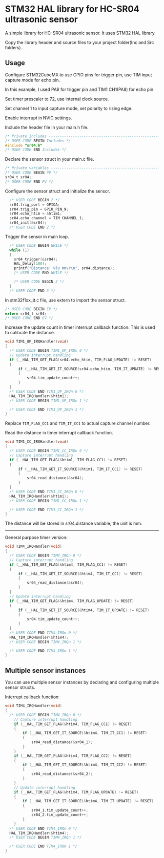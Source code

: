 # STM32 HAL library for HC-SR04 ultrasonic sensor

A simple library for HC-SR04 ultrasonic sensor. It uses STM32 HAL library.

Copy the library header and source files to your project folder(Inc and Src folders).

## Usage

Configure STM32CubeMX to use GPIO pins for trigger pin, use TIM input capture mode for echo pin.

In this example, I used PA9 for trigger pin and TIM1 CH1(PA8) for echo pin.

Set timer prescaler to 72, use internal clock source.

Set channel 1 to input capture mode, set polarity to rising edge.

Enable interrupt in NVIC settings.

Include the header file in your main.h file.
    
```c
/* Private includes ----------------------------------------------------------*/
/* USER CODE BEGIN Includes */
#include "sr04.h"
/* USER CODE END Includes */
```

Declare the sensor struct in your main.c file.

```c
/* Private variables ---------------------------------------------------------*/
/* USER CODE BEGIN PV */
sr04_t sr04;
/* USER CODE END PV */
```

Configure the sensor struct and initialize the sensor.

```c
  /* USER CODE BEGIN 2 */
  sr04.trig_port = GPIOA;
  sr04.trig_pin = GPIO_PIN_9;
  sr04.echo_htim = &htim1;
  sr04.echo_channel = TIM_CHANNEL_1;
  sr04_init(&sr04);
  /* USER CODE END 2 */
```

Trigger the sensor in main loop.

```c
  /* USER CODE BEGIN WHILE */
  while (1)
  {
    sr04_trigger(&sr04);
    HAL_Delay(100);
    printf("Distance: %lu mm\r\n", sr04.distance);
    /* USER CODE END WHILE */

    /* USER CODE BEGIN 3 */
  }
  /* USER CODE END 3 */
```

In stm32f1xx_it.c file, use extern to import the sensor struct.
```c
/* USER CODE BEGIN EV */
extern sr04_t sr04;
/* USER CODE END EV */
```

Increase the update count in timer interrupt callback function. This is used to calibrate the distance.

```c
void TIM1_UP_IRQHandler(void)
{
  /* USER CODE BEGIN TIM1_UP_IRQn 0 */
  // Update interrupt handling
  if (__HAL_TIM_GET_FLAG(sr04.echo_htim, TIM_FLAG_UPDATE) != RESET)
  {
      if (__HAL_TIM_GET_IT_SOURCE(sr04.echo_htim, TIM_IT_UPDATE) != RESET)
      {
          sr04.tim_update_count++;
      }
  }
  /* USER CODE END TIM1_UP_IRQn 0 */
  HAL_TIM_IRQHandler(&htim1);
  /* USER CODE BEGIN TIM1_UP_IRQn 1 */

  /* USER CODE END TIM1_UP_IRQn 1 */
}
```

Replace ```TIM_FLAG_CC1``` and ```TIM_IT_CC1``` to actual capture channel number.

Read the distance in timer interrupt callback function.

```c
void TIM1_CC_IRQHandler(void)
{
  /* USER CODE BEGIN TIM1_CC_IRQn 0 */
  // Capture interrupt handling
  if (__HAL_TIM_GET_FLAG(&htim1, TIM_FLAG_CC1) != RESET)
  {
      if (__HAL_TIM_GET_IT_SOURCE(&htim1, TIM_IT_CC1) != RESET)
      {
          sr04_read_distance(&sr04);
      }
  }
  /* USER CODE END TIM1_CC_IRQn 0 */
  HAL_TIM_IRQHandler(&htim1);
  /* USER CODE BEGIN TIM1_CC_IRQn 1 */

  /* USER CODE END TIM1_CC_IRQn 1 */
}
```

The distance will be stored in sr04.distance variable, the unit is mm.

---

General purpose timer version:

```c
void TIM4_IRQHandler(void)
{
  /* USER CODE BEGIN TIM4_IRQn 0 */
  // Capture interrupt handling
  if (__HAL_TIM_GET_FLAG(&htim4, TIM_FLAG_CC1) != RESET)
  {
      if (__HAL_TIM_GET_IT_SOURCE(&htim4, TIM_IT_CC1) != RESET)
      {
          sr04_read_distance(&sr04);
      }
  }
  // Update interrupt handling
  if (__HAL_TIM_GET_FLAG(&htim4, TIM_FLAG_UPDATE) != RESET)
  {
      if (__HAL_TIM_GET_IT_SOURCE(&htim4, TIM_IT_UPDATE) != RESET)
      {
          sr04.tim_update_count++;
      }
  }
  /* USER CODE END TIM4_IRQn 0 */
  HAL_TIM_IRQHandler(&htim4);
  /* USER CODE BEGIN TIM4_IRQn 1 */

  /* USER CODE END TIM4_IRQn 1 */
}
```

## Multiple sensor instances

You can use multiple sensor instances by declaring and configuring multiple sensor structs.

Interrupt callback function:

```c
void TIM4_IRQHandler(void)
{
  /* USER CODE BEGIN TIM4_IRQn 0 */
    // Capture interrupt handling
    if (__HAL_TIM_GET_FLAG(&htim4, TIM_FLAG_CC1) != RESET)
    {
        if (__HAL_TIM_GET_IT_SOURCE(&htim4, TIM_IT_CC1) != RESET)
        {
            sr04_read_distance(&sr04_1);
        }
    }
    if (__HAL_TIM_GET_FLAG(&htim4, TIM_FLAG_CC2) != RESET)
    {
        if (__HAL_TIM_GET_IT_SOURCE(&htim4, TIM_IT_CC2) != RESET)
        {
            sr04_read_distance(&sr04_2);
        }
    }
    // Update interrupt handling
    if (__HAL_TIM_GET_FLAG(&htim4, TIM_FLAG_UPDATE) != RESET)
    {
        if (__HAL_TIM_GET_IT_SOURCE(&htim4, TIM_IT_UPDATE) != RESET)
        {
            sr04_1.tim_update_count++;
            sr04_2.tim_update_count++;
        }
    }
  /* USER CODE END TIM4_IRQn 0 */
  HAL_TIM_IRQHandler(&htim4);
  /* USER CODE BEGIN TIM4_IRQn 1 */

  /* USER CODE END TIM4_IRQn 1 */
}
```


